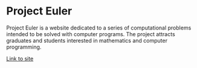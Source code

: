 # Project Euler

Project Euler is a website dedicated to a series of computational problems intended to be solved with computer programs.
The project attracts graduates and students interested in mathematics and computer programming.


[Link to site](https://projecteuler.net/)
